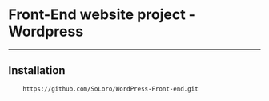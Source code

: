 # Front-End website project - Wordpress
____
## Installation
```
    https://github.com/SoLoro/WordPress-Front-end.git
```
